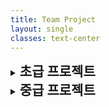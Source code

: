 ```yaml
---
title: Team Project
layout: single
classes: text-center
---
```



<details>
  <summary><strong style="font-size: 1.5em;">초급 프로젝트</strong></summary>

  <a href="https://github.com/hippo8427/how-do-i-look-report" target="_blank">How Do I Look 리포트</a><br>

</details>


<details>
  <summary><strong style="font-size: 1.5em;">중급 프로젝트</strong></summary>

  <a href="https://https://github.com/hippo8427/moonshot-report" target="_blank">Moonshot 리포트</a><br>

</details>


